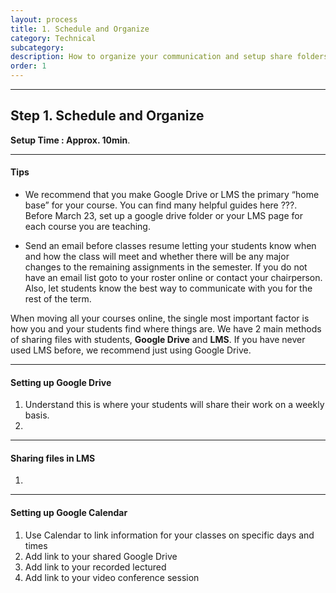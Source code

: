 ```yaml
---
layout: process
title: 1. Schedule and Organize
category: Technical
subcategory: 
description: How to organize your communication and setup share folders
order: 1
---
```


<hr class="homebreak">

## Step 1. Schedule and Organize
**Setup Time : Approx. 10min**.

------

#### Tips



- We recommend that you make Google Drive or LMS the primary “home base” for your course. You can find many helpful guides here ???. Before March 23, set up a google drive folder or your LMS page for each course you are teaching.
  
- Send an email before classes resume letting your students know when and how the class will meet and whether there will be any major changes to the remaining assignments in the semester. If you do not have an email list goto to your roster online or contact your chairperson. Also, let students know the best way to communicate with you for the rest of the term.

When moving all your courses online, the single most important factor is how you and your students find where things are. We have 2 main methods of sharing files with students, **Google Drive** and **LMS**. If you have never used LMS before, we recommend just using Google Drive.  

------



#### Setting up Google Drive

1. Understand this is where your students will share their work on a weekly basis. 
2. 

------



#### Sharing files in LMS

1. 

------




#### Setting up Google Calendar

1. Use Calendar to link information for your classes on specific days and times
2. Add link to your shared Google Drive 
3. Add link to your recorded lectured
4. Add link to your video conference session



